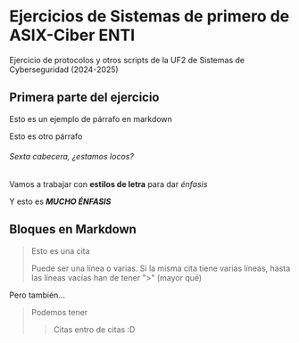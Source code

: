 # Ejercicios de Sistemas de primero de ASIX-Ciber ENTI

Ejercicio de protocolos y otros scripts de la UF2 de
Sistemas de Cyberseguridad (2024-2025)

## Primera parte del ejercicio

Esto es un ejemplo de párrafo en markdown

Esto es otro párrafo

###### Sexta cabecera, ¿estamos locos?

Vamos a trabajar con **estilos de letra** para dar *énfasis*

Y esto es ***MUCHO ÉNFASIS***

## Bloques en Markdown
> Esto es una cita
>
> Puede ser una línea o varias. Si la misma cita tiene varias líneas, hasta
> las líneas vacías han de tener ">" (mayor qué)

Pero también...

> Podemos tener
>> Citas entro de citas :D









